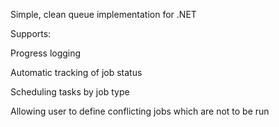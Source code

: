 Simple, clean queue implementation for .NET

Supports:


Progress logging


Automatic tracking of job status


Scheduling tasks by job type


Allowing user to define conflicting jobs which are not to be run
